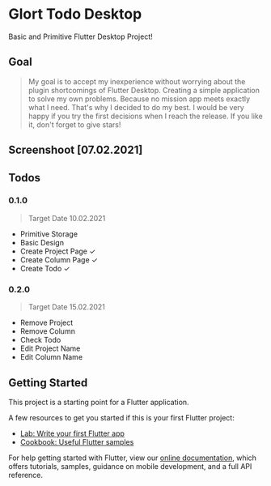# Glort Todo Desktop

Basic and Primitive Flutter Desktop Project!

## Goal
> My goal is to accept my inexperience without worrying about the plugin shortcomings of Flutter Desktop. Creating a simple application to solve my own problems. Because no mission app meets exactly what I need. That's why I decided to do my best. I would be very happy if you try the first decisions when I reach the release. If you like it, don't forget to give stars!
## Screenshoot [07.02.2021]



## Todos
  ### 0.1.0
  > Target Date 10.02.2021
   - Primitive Storage
   - Basic Design
   - Create Project Page ✓
   - Create Column Page ✓
   - Create Todo ✓
### 0.2.0
 > Target Date 15.02.2021
  - Remove Project
  - Remove Column
  - Check Todo
  - Edit Project Name
  - Edit Column Name
  
## Getting Started

This project is a starting point for a Flutter application.

A few resources to get you started if this is your first Flutter project:

- [Lab: Write your first Flutter app](https://flutter.dev/docs/get-started/codelab)
- [Cookbook: Useful Flutter samples](https://flutter.dev/docs/cookbook)

For help getting started with Flutter, view our
[online documentation](https://flutter.dev/docs), which offers tutorials,
samples, guidance on mobile development, and a full API reference.
